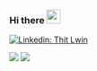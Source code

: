 ### Hi there <img src="https://media.giphy.com/media/hvRJCLFzcasrR4ia7z/giphy.gif" width="25px">

[![Linkedin: Thit Lwin](https://img.shields.io/badge/-thitlwincoder-blue?style=flat-square&logo=Linkedin&logoColor=white&link=https://www.linkedin.com/in/thitlwincoder)](https://www.linkedin.com/in/thitlwincoder)

![](https://visitor-badge.glitch.me/badge?page_id=thitlwincoder.thitlwincoder)
![](https://komarev.com/ghpvc/?username=thitlwincoder)
